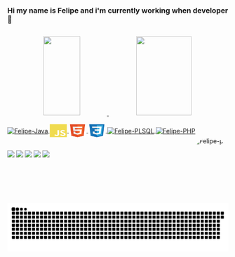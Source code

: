 ### Hi my name is Felipe and i'm currently working when developer 👋
##
<div align="center">
  <a href="https://github.com/camposfelipe">
  <img width='41%' height="180em" src="https://github-readme-stats.vercel.app/api?username=camposfelipe&show_icons=true&theme=dracula&include_all_commits=true&count_private=true"/>
  <img width='50%' height="180em" src="https://github-readme-stats.vercel.app/api/top-langs/?username=camposfelipe&layout=compact&langs_count=7&theme=dracula"/>
</div>
<div style="display: inline_block"><br>
  <img align="center" alt="Felipe-Java" height="30" width="30" src="https://cdn.icon-icons.com/icons2/2415/PNG/512/java_original_logo_icon_146458.png">
  <img align="center" alt="Felipe-Js" height="30" width="40" src="https://raw.githubusercontent.com/devicons/devicon/master/icons/javascript/javascript-plain.svg">
  <img align="center" alt="Felipe-HTML" height="30" width="40" src="https://raw.githubusercontent.com/devicons/devicon/master/icons/html5/html5-original.svg">
  <img align="center" alt="Felipe-CSS" height="30" width="40" src="https://raw.githubusercontent.com/devicons/devicon/master/icons/css3/css3-original.svg">
  <img align="center" alt="Felipe-PLSQL" height="30" width="40" src="https://cdn.icon-icons.com/icons2/2107/PNG/512/file_type_plsql_icon_130256.png">
  <img align="center" alt="Felipe-PHP" height="30" width="30" src="https://cdn.icon-icons.com/icons2/2108/PNG/512/php_icon_130857.png">
  <img align="right" alt="Felipe-pic" height="150" style="border-radius:50px;" src="https://c.tenor.com/kEBmUWXUvv0AAAAS/computer-nope.gif?width=676&height=676">
</div>
  
##
  
<div> 
  <a href="https://instagram.com/felipecamposs__" target="_blank"><img src="https://img.shields.io/badge/-Instagram-%23E4405F?style=for-the-badge&logo=instagram&logoColor=white" target="_blank"></a>
 	<a href="https://www.twitch.tv/im4steer/about" target="_blank"><img src="https://img.shields.io/badge/Twitch-9146FF?style=for-the-badge&logo=twitch&logoColor=white" target="_blank"></a>
  <a href="https://discordapp.com/channels/@me/784566931306577920" target="_blank"><img src="https://img.shields.io/badge/Discord-7289DA?style=for-the-badge&logo=discord&logoColor=white" target="_blank"></a> 
  <a href = "mailto:felipecamposm.dev@gmail.com"><img src="https://img.shields.io/badge/-Gmail-%23333?style=for-the-badge&logo=gmail&logoColor=white" target="_blank"></a>
  <a href="https://www.linkedin.com/in/felipe-campos-5826b11a2/" target="_blank"><img src="https://img.shields.io/badge/-LinkedIn-%230077B5?style=for-the-badge&logo=linkedin&logoColor=white" target="_blank"></a> 
</div>
  
 ![Snake animation](https://github.com/camposfelipe/camposfelipe/blob/output/github-contribution-grid-snake.svg)
<!--
**CamposFelipe/CamposFelipe** is a ✨ _special_ ✨ repository because its `README.md` (this file) appears on your GitHub profile.

Here are some ideas to get you started:

- 🔭 I’m currently working on ...
- 🌱 I’m currently learning ...
- 👯 I’m looking to collaborate on ...
- 🤔 I’m looking for help with ...
- 💬 Ask me about ...
- 📫 How to reach me: ...
- 😄 Pronouns: ...
- ⚡ Fun fact: ...
-->
